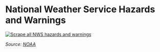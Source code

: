 # National Weather Service Hazards and Warnings

[![Scrape all NWS hazards and warnings](https://github.com/jeremiak/nws-hazards-warnings/actions/workflows/scrape.yml/badge.svg)](https://github.com/jeremiak/nws-hazards-warnings/actions/workflows/scrape.yml)

_Source: [NOAA](https://www.wrh.noaa.gov/map/)_
